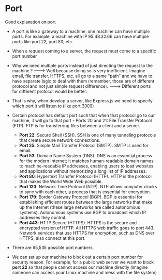 # Port

[Good explanation on port](https://www.cloudflare.com/learning/network-layer/what-is-a-computer-port/)

- A port is like a gateway to a machine: one machine can have multiple ports.
  For example, a machine with IP 95.48.32.66 can have multiple ports like port 22, port 80, etc.
- When a request coming to a server, the request must come to a specific port number
- Why we need multiple ports instead of just directing the request to the machine ?
  ---> Well because doing so is very inefficient. Imagine email, file transfer, HTTPS, etc. all go to a same "path" and we have to have separate logic to deal with them (remember, those are of different protocol and not just simple request difference).
  ---> Different ports for different protocol would be better.

- That is why, when develop a server, like Express.js we need to specify which port it will listen to (like port 3000)
- Certain protocol has default port such that when that protocol go to our machine, it will go to that port - Ports 20 and 21: File Transfer Protocol (FTP). FTP is for transferring files between a client and a server.

  - **Port 22**: Secure Shell (SSH). SSH is one of many tunneling protocols that create secure network connections.
  - **Port 25**: Simple Mail Transfer Protocol (SMTP). SMTP is used for email.
  - **Port 53**: Domain Name System (DNS). DNS is an essential process for the modern Internet; it matches human-readable domain names to machine-readable IP addresses, enabling users to load websites and applications without memorizing a long list of IP addresses.
  - **Port 80**: Hypertext Transfer Protocol (HTTP). HTTP is the protocol that makes the World Wide Web possible.
  - **Port 123**: Network Time Protocol (NTP). NTP allows computer clocks to sync with each other, a process that is essential for encryption.
  - **Port 179**: Border Gateway Protocol (BGP). BGP is essential for establishing efficient routes between the large networks that make up the Internet (these large networks are called autonomous systems). Autonomous systems use BGP to broadcast which IP addresses they control.
  - **Port 443**: HTTP Secure (HTTPS). HTTPS is the secure and encrypted version of HTTP. All HTTPS web traffic goes to port 443. Network services that use HTTPS for encryption, such as DNS over HTTPS, also connect at this port.

- There are 65,535 possible port numbers.
- We can set up our machine to block out a certain port number for security reason. For example, for a public web server we want to block **port 22** so that people cannot access our machine directly (imagine someone can access your Linux machine and mess with the file system)
